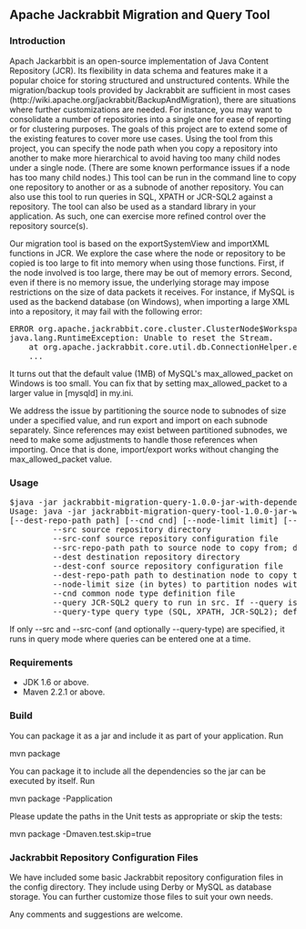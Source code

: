 <h2>Apache Jackrabbit Migration and Query Tool</h2>
<h3>Introduction</h3>
<p>Apach Jackarbbit is an open-source implementation of Java Content Repository (JCR). Its flexibility in data schema and features make it a popular
choice for storing structured and unstructured contents.
While the migration/backup tools provided by Jackrabbit are sufficient in most cases (http://wiki.apache.org/jackrabbit/BackupAndMigration), there 
are situations where further customizations are needed.
For instance, you may want to consolidate a number of repositories into a single one for ease of reporting or for clustering purposes. The goals
of this project are to extend some of the existing features to cover more use cases.
Using the tool from this project, you can specify the node path when you copy a repository into another to make more hierarchical to avoid having too many child 
nodes under a single node. (There are some known performance issues if a node has too many child nodes.)
This tool can be run in the command line to copy one repository to another or as a subnode of another repository. 
You can also use this tool to run queries in SQL, XPATH or JCR-SQL2 against a repository. The tool can also be used as a standard library in your application. 
As such, one can exercise more refined control over the repository source(s).</p>
<p>Our migration tool is based on the exportSystemView and importXML functions in JCR. We explore the case where the node or repository to be 
copied is too large to fit into memory when using those functions. First, if the node involved is too large, there may be out of memory errors.
Second, even if there is no memory issue, the underlying storage may impose restrictions on the size of data packets it receives. For instance, if 
MySQL is used as the backend database (on Windows), when importing a large XML into a repository, it may fail with the following error:</p>
<pre>
ERROR org.apache.jackrabbit.core.cluster.ClusterNode$WorkspaceUpdateChannel - Unexpected error while committing log entry.
java.lang.RuntimeException: Unable to reset the Stream.
	at org.apache.jackrabbit.core.util.db.ConnectionHelper.execute(ConnectionHelper.java:525)
    ...
</pre>
<p>  
It turns out that the default value (1MB) of MySQL's max_allowed_packet on Windows is too small. You can fix that by setting max_allowed_packet to a 
larger value in [mysqld] in my.ini.
</p>
<p>
We address the issue by partitioning the source node to subnodes of size under a specified value, and run export and import on 
each subnode separately. Since references may exist between partitioned subnodes, we need to make some adjustments to handle  
those references when importing. Once that is done, import/export works without changing the max_allowed_packet value.
</p>
<h3>Usage</h3>
<pre>
$java -jar jackrabbit-migration-query-1.0.0-jar-with-dependencies.jar
Usage: java -jar jackrabbit-migration-query-tool-1.0.0-jar-with-dependencies.jar --src src --src-conf conf [--src-repo-path path] [--dest dest] [--dest-conf conf] 
[--dest-repo-path path] [--cnd cnd] [--node-limit limit] [--query query] [--query-type type]
         --src source repository directory
         --src-conf source repository configuration file
         --src-repo-path path to source node to copy from; default is "/"
         --dest destination repository directory
         --dest-conf source repository configuration file
         --dest-repo-path path to destination node to copy to; default is "/"
         --node-limit size (in bytes) to partition nodes with before copying. If it is not supplied, no partitioning is performed
         --cnd common node type definition file
         --query JCR-SQL2 query to run in src. If --query is specified, then --dest, --dest-conf, --dest-repo-path and --cnd will be ignored.
         --query-type query type (SQL, XPATH, JCR-SQL2); default is JCR-SQL2"
</pre>
If only --src and --src-conf (and optionally --query-type) are specified, it runs in query mode where queries can be entered one at a time.
       
<h3>Requirements</h3>
<ul>
<li>JDK 1.6 or above.</li>
<li>Maven 2.2.1 or above.</li>
</ul>

<h3>Build</h3> 
<p>You can package it as a jar and include it as part of your application. Run</p> 

<p>mvn package</p>

<p>You can package it to include all the dependencies so the jar can be executed by itself. Run</p>

<p>mvn package -Papplication</p>

<p>Please update the paths in the Unit tests as appropriate or skip the tests:</p>
<p>mvn package -Dmaven.test.skip=true</p>


<h3>Jackrabbit Repository Configuration Files</h3>
<p>We have included some basic Jackrabbit repository configuration files in the config directory. They include using Derby or MySQL as database storage. You can further customize those files
to suit your own needs.</p>

<p>Any comments and suggestions are welcome.</p>

